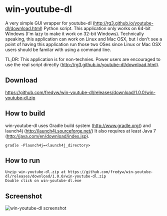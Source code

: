 win-youtube-dl
==============

A very simple GUI wrapper for youtube-dl (http://rg3.github.io/youtube-dl/download.html) Python script.
This application only works on 64-bit Windows (I'm lazy to make it work on 32-bit Windows).
Technically speaking, this application can work on Linux and Mac OSX, but I don't see a point of
having this application run those two OSes since Linux or Mac OSX users should be familar with
using a command line.

TL;DR: This application is for non-technies. Power users are encouraged to use the real script directly (http://rg3.github.io/youtube-dl/download.html).

Download
--------
https://github.com/fredyw/win-youtube-dl/releases/download/1.0.0/win-youtube-dl.zip

How to build
------------
win-youtube-dl uses Gradle build system (http://www.gradle.org/) and launch4j (http://launch4j.sourceforge.net/)
It also requires at least Java 7 (http://java.com/en/download/index.jsp).

    gradle -Plaunch4j=<launch4j_directory>

How to run
--------------
    Unzip win-youtube-dl.zip at https://github.com/fredyw/win-youtube-dl/releases/download/1.0.0/win-youtube-dl.zip
    Double click on win-youtube-dl.exe

Screenshot
----------
![win-youtube-dl screenshot](https://raw.github.com/fredyw/win-youtube-dl/master/win-youtube-dl.png)    
